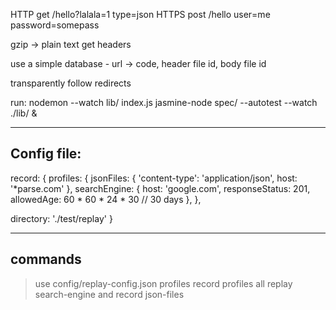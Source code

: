HTTP get /hello?lalala=1
  type=json
HTTPS post /hello
  user=me
  password=somepass

gzip -> plain text
get headers

use a simple database - url -> code, header file id, body file id

transparently follow redirects


run:
  nodemon --watch lib/ index.js
  jasmine-node spec/ --autotest --watch ./lib/ &


---
Config file:
---

record: {
  profiles: {
    jsonFiles: {
      'content-type': 'application/json',
      host: '*parse.com'
    },
    searchEngine: {
      host: 'google.com',
      responseStatus: 201,
      allowedAge: 60 * 60 * 24 * 30  // 30 days
    },
  },

  directory: './test/replay'
}






---
commands
---

> use config/replay-config.json
> profiles
> record profiles all
> replay search-engine and record json-files
